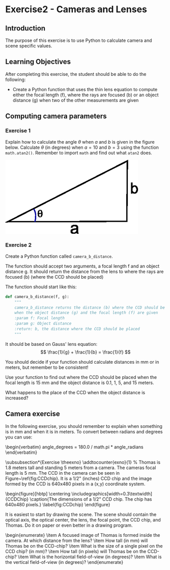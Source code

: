 # Exercise2 - Cameras and Lenses


## Introduction

The purpose of this exercise is to use Python to calculate camera and scene specific values.

## Learning Objectives

After completing this exercise, the student should be able to do the following:

- Create a Python function that uses the thin lens equation to compute either the focal length (f), where the rays are focused (b) or an object distance (g) when two of the other measurements are given



## Computing camera parameters

### Exercise 1

Explain how to calculate the angle $\theta$ when $a$ and $b$ is given
in the figure below. Calculate $\theta$ (in degrees) when
$a = 10$ and $b=3$ using the function `math.atan2()`. Remember to import `math` and find out what `atan2` does.

![Angle in triangel](figures/ArcTangens.png)

### Exercise 2

Create a Python function called `camera_b_distance`.

The function should accept two arguments, a focal length f and an
object distance g. It should return the distance from the lens to
where the rays are focused (b) (where the CCD should be placed)

The function should start like this:

```python
def camera_b_distance(f, g):
    """
    camera_b_distance returns the distance (b) where the CCD should be placed
    when the object distance (g) and the focal length (f) are given
    :param f: Focal length
    :param g: Object distance
    :return: b, the distance where the CCD should be placed
    """
```

It should be based on Gauss' lens equation:
$$
\frac{1}{g} + \frac{1}{b} = \frac{1}{f}
$$

You should decide if your function should calculate distances in mm or
in meters, but remember to be consistent!

Use your function to find out where the CCD should be placed when the
focal length is 15 mm and the object distance is 0.1, 1, 5, and 15
meters.

What happens to the place of the CCD when the object distance is increased?

## Camera exercise

In the following exercise, you should remember to explain when
something is in mm and when it is in meters. To convert between
radians and degrees you can use:

\begin{verbatim}
angle_degrees = 180.0 / math.pi * angle_radians
\end{verbatim}


\subsubsection*{Exercise \theexno}
\addtocounter{exno}{1}
%
  Thomas is 1.8 meters tall and standing 5 meters from a camera. The
  cameras focal length is 5 mm. The CCD in the camera can be seen in
  Figure~\ref{fig:CCDchip}. It is a 1/2" (inches) CCD chip and the
  image formed by the CCD is 640x480 pixels in a (x,y) coordinate system.

\begin{figure}[hbtp]
  \centering
  \includegraphics[width=0.3\textwidth]{CCDChip}
  \caption{The dimensions of a 1/2" CCD chip. The chip has 640x480 pixels.}
  \label{fig:CCDchip}
\end{figure}

  It is easiest to start by drawing the scene. The scene should
  contain the optical axis, the optical center, the lens, the focal
  point, the CCD chip, and Thomas. Do it on paper or even better in a
  drawing program.

  \begin{enumerate}
  \item A focused image of Thomas is formed inside the camera. At which
    distance from the lens?
  \item How tall (in mm) will Thomas be on the CCD-chip?
  \item What is the size of a single pixel on the CCD chip? (in mm)?
  \item How tall (in pixels) will Thomas be on the CCD-chip?
  \item What is the horizontal field-of-view (in degrees)?
  \item What is the vertical field-of-view (in degrees)?
  \end{enumerate}


